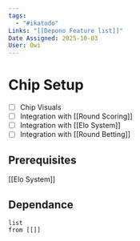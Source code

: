 ```yaml
---
tags:
  - "#ikatodo"
Links: "[[Depono Feature list]]"
Date Assigned: 2025-10-03
User: Owi
---
```



# Chip Setup
- [ ] Chip Visuals
- [ ] Integration with [[Round Scoring]]
- [ ] Integration with [[Elo System]]
- [ ] Integration with [[Round Betting]]
## Prerequisites 
[[Elo System]]
## Dependance
```dataview
list
from [[]]
```
